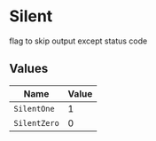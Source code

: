 # Silent

flag to skip output except status code


## Values

| Name         | Value        |
| ------------ | ------------ |
| `SilentOne`  | 1            |
| `SilentZero` | 0            |